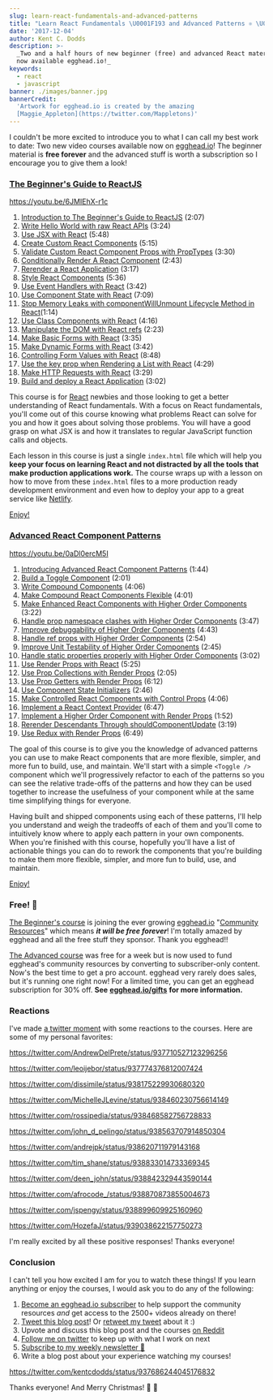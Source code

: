 ```yaml
---
slug: learn-react-fundamentals-and-advanced-patterns
title: "Learn React Fundamentals \U0001F193 and Advanced Patterns ⚛️ \U0001F381"
date: '2017-12-04'
author: Kent C. Dodds
description: >-
  _Two and a half hours of new beginner (free) and advanced React material are
  now available egghead.io!_
keywords:
  - react
  - javascript
banner: ./images/banner.jpg
bannerCredit:
  'Artwork for egghead.io is created by the amazing
  [Maggie_Appleton](https://twitter.com/Mappletons)'
---
```


I couldn't be more excited to introduce you to what I can call my best work to
date: Two new video courses available now on [egghead.io](http://egghead.io)!
The beginner material is **free forever** and the advanced stuff is worth a
subscription so I encourage you to give them a look!

### [The Beginner's Guide to ReactJS](https://egghead.io/courses/the-beginner-s-guide-to-reactjs)

https://youtu.be/6JMIEhX-r1c

1.  [Introduction to The Beginner's Guide to ReactJS](https://egghead.io/lessons/react-introduction-to-the-beginner-s-guide-to-reactjs)
    (2:07)
2.  [Write Hello World with raw React APIs](https://egghead.io/lessons/react-write-hello-world-with-raw-react-apis)
    (3:24)
3.  [Use JSX with React](https://egghead.io/lessons/react-use-jsx-with-react)
    (5:48)
4.  [Create Custom React Components](https://egghead.io/lessons/react-create-custom-react-components)
    (5:15)
5.  [Validate Custom React Component Props with PropTypes](https://egghead.io/lessons/react-validate-custom-react-component-props-with-proptypes)
    (3:30)
6.  [Conditionally Render A React Component](https://egghead.io/lessons/egghead-conditionally-render-a-react-component)
    (2:43)
7.  [Rerender a React Application](https://egghead.io/lessons/react-rerender-a-react-application)
    (3:17)
8.  [Style React Components](https://egghead.io/lessons/react-style-react-components)
    (5:36)
9.  [Use Event Handlers with React](https://egghead.io/lessons/egghead-use-event-handlers-with-react)
    (3:42)
10. [Use Component State with React](https://egghead.io/lessons/react-use-component-state-with-react)
    (7:09)
11. [Stop Memory Leaks with componentWillUnmount Lifecycle Method in React](https://egghead.io/lessons/react-stop-memory-leaks-with-componentwillunmount-lifecycle-method-in-react)(1:14)
12. [Use Class Components with React](https://egghead.io/lessons/egghead-use-class-components-with-react)
    (4:16)
13. [Manipulate the DOM with React refs](https://egghead.io/lessons/egghead-manipulate-the-dom-with-react-refs)
    (2:23)
14. [Make Basic Forms with React](https://egghead.io/lessons/egghead-make-basic-forms-with-react)
    (3:35)
15. [Make Dynamic Forms with React](https://egghead.io/lessons/egghead-make-dynamic-forms-with-react)
    (3:42)
16. [Controlling Form Values with React](https://egghead.io/lessons/egghead-controlling-form-values-with-react)
    (8:48)
17. [Use the key prop when Rendering a List with React](https://egghead.io/lessons/egghead-use-the-key-prop-when-rendering-a-list-with-react)
    (4:29)
18. [Make HTTP Requests with React](https://egghead.io/lessons/egghead-make-http-requests-with-react)
    (3:29)
19. [Build and deploy a React Application](https://egghead.io/lessons/egghead-build-and-deploy-a-react-application)
    (3:02)

This course is for [React](https://reactjs.org) newbies and those looking to get
a better understanding of React fundamentals. With a focus on React
fundamentals, you'll come out of this course knowing what problems React can
solve for you and how it goes about solving those problems. You will have a good
grasp on what JSX is and how it translates to regular JavaScript function calls
and objects.

Each lesson in this course is just a single `index.html` file which will help
you **keep your focus on learning React and not distracted by all the tools that
make production applications work.** The course wraps up with a lesson on how to
move from these `index.html` files to a more production ready development
environment and even how to deploy your app to a great service like
[Netlify](https://www.netlify.com).

[Enjoy!](https://egghead.io/courses/the-beginner-s-guide-to-reactjs)

### [Advanced React Component Patterns](https://egghead.io/courses/advanced-react-component-patterns)

https://youtu.be/0aDl0ercM5I

1.  [Introducing Advanced React Component Patterns](https://egghead.io/lessons/react-introducing-advanced-react-component-patterns)
    (1:44)
2.  [Build a Toggle Component](https://egghead.io/lessons/react-build-a-toggle-component)
    (2:01)
3.  [Write Compound Components](https://egghead.io/lessons/react-write-compound-components)
    (4:06)
4.  [Make Compound React Components Flexible](https://egghead.io/lessons/react-make-compound-react-components-flexible)
    (4:01)
5.  [Make Enhanced React Components with Higher Order Components](https://egghead.io/lessons/react-make-enhanced-react-components-with-higher-order-components)
    (3:22)
6.  [Handle prop namespace clashes with Higher Order Components](https://egghead.io/lessons/react-handle-prop-namespace-clashes-with-higher-order-components)
    (3:47)
7.  [Improve debuggability of Higher Order Components](https://egghead.io/lessons/react-improve-debuggability-of-higher-order-components)
    (4:43)
8.  [Handle ref props with Higher Order Components](https://egghead.io/lessons/react-handle-ref-props-with-higher-order-components)
    (2:54)
9.  [Improve Unit Testability of Higher Order Components](https://egghead.io/lessons/react-improve-unit-testability-of-higher-order-components)
    (2:45)
10. [Handle static properties properly with Higher Order Components](https://egghead.io/lessons/react-handle-static-properties-properly-with-higher-order-components)
    (3:02)
11. [Use Render Props with React](https://egghead.io/lessons/react-use-render-props-with-react)
    (5:25)
12. [Use Prop Collections with Render Props](https://egghead.io/lessons/react-use-prop-collections-with-render-props)
    (2:05)
13. [Use Prop Getters with Render Props](https://egghead.io/lessons/react-use-prop-getters-with-render-props)
    (6:12)
14. [Use Component State Initializers](https://egghead.io/lessons/react-use-component-state-initializers)
    (2:46)
15. [Make Controlled React Components with Control Props](https://egghead.io/lessons/react-make-controlled-react-components-with-control-props)
    (4:06)
16. [Implement a React Context Provider](https://egghead.io/lessons/react-implement-a-react-context-provider)
    (6:47)
17. [Implement a Higher Order Component with Render Props](https://egghead.io/lessons/react-implement-a-higher-order-component-with-render-props)
    (1:52)
18. [Rerender Descendants Through shouldComponentUpdate](https://egghead.io/lessons/react-rerender-descendants-through-shouldcomponentupdate)
    (3:19)
19. [Use Redux with Render Props](https://egghead.io/lessons/react-use-redux-with-render-props)
    (6:49)

The goal of this course is to give you the knowledge of advanced patterns you
can use to make React components that are more flexible, simpler, and more fun
to build, use, and maintain. We'll start with a simple `<Toggle />` component
which we'll progressively refactor to each of the patterns so you can see the
relative trade-offs of the patterns and how they can be used together to
increase the usefulness of your component while at the same time simplifying
things for everyone.

Having built and shipped components using each of these patterns, I'll help you
understand and weigh the tradeoffs of each of them and you'll come to
intuitively know where to apply each pattern in your own components. When you're
finished with this course, hopefully you'll have a list of actionable things you
can do to rework the components that you're building to make them more flexible,
simpler, and more fun to build, use, and maintain.

[Enjoy!](https://egghead.io/courses/advanced-react-component-patterns)

### Free! 🤑

[The Beginner's course](https://egghead.io/courses/the-beginner-s-guide-to-reactjs)
is joining the ever growing [egghead.io](http://egghead.io)
"[Community Resources](https://egghead.io/community/resources)" which means
**_it will be free forever_**! I'm totally amazed by egghead and all the free
stuff they sponsor. Thank you egghead!!

[The Advanced course](https://egghead.io/courses/advanced-react-component-patterns)
was free for a week but is now used to fund egghead's community resources by
converting to subscriber-only content. Now's the best time to get a pro account.
egghead very rarely does sales, but it's running one right now! For a limited
time, you can get an egghead subscription for 30% off. **See**
[**egghead.io/gifts**](https://egghead.io/gifts) **for more information.**

### Reactions

I've made [a twitter moment](https://twitter.com/i/moments/939148994017509376)
with some reactions to the courses. Here are some of my personal favorites:

https://twitter.com/AndrewDelPrete/status/937710527123296256

https://twitter.com/leoijebor/status/937774376812007424

https://twitter.com/dissimile/status/938175229930680320

https://twitter.com/MichelleJLevine/status/938460230756614149

https://twitter.com/rossipedia/status/938468582756728833

https://twitter.com/john_d_pelingo/status/938563707914850304

https://twitter.com/andrejpk/status/938620711979143168

https://twitter.com/tim_shane/status/938833014733369345

https://twitter.com/deen_john/status/938842329443590144

https://twitter.com/afrocode_/status/938870873855004673

https://twitter.com/jspengy/status/938899609925160960

https://twitter.com/HozefaJ/status/939038622157750273

I'm really excited by all these positive responses! Thanks everyone!

### Conclusion

I can't tell you how excited I am for you to watch these things! If you learn
anything or enjoy the courses, I would ask you to do any of the following:

1.  [Become an egghead.io subscriber](https://egghead.io/pricing) to help
    support the community resources _and_ get access to the 2500+ videos already
    on there!
2.  [Tweet this blog post](https://twitter.com/intent/tweet?text=🎁⚛️%20“Learn%20React%20Fundamentals%20and%20Advanced%20Patterns”%20by%20@kentcdodds%20https://kentcdodds.com/blog/learn-react-fundamentals-and-advanced-patterns%20🎁⚛️)!
    Or
    [retweet my tweet](https://twitter.com/kentcdodds/status/937686244045176832)
    about it :)
3.  Upvote and discuss this blog post and the courses
    [on Reddit](https://www.reddit.com/r/reactjs/comments/7hq91g/learn_react_fundamentals_and_advanced_patterns)
4.  [Follow me on twitter](https://twitter.com/kentcdodds) to keep up with what
    I work on next
5.  [Subscribe to my weekly newsletter 💌](http://kcd.im/news)
6.  Write a blog post about your experience watching my courses!

https://twitter.com/kentcdodds/status/937686244045176832

Thanks everyone! And Merry Christmas! 🎁 🎄
